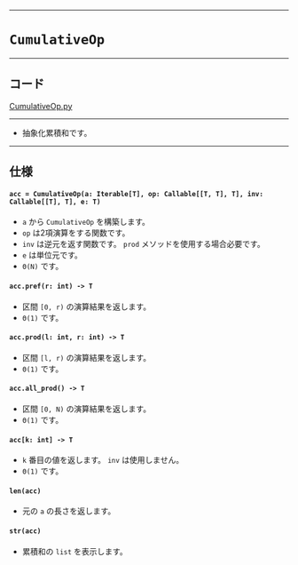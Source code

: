 _____

# `CumulativeOp`

_____

## コード

[CumulativeOp.py](https://github.com/titanium-22/Library_py/blob/main/DataStructures/CumulativeSum/CumulativeOp.py)

_____

- 抽象化累積和です。  

_____

## 仕様

#### `acc = CumulativeOp(a: Iterable[T], op: Callable[[T, T], T], inv: Callable[[T], T], e: T)`
- `a` から `CumulativeOp` を構築します。
- `op` は2項演算をする関数です。
- `inv` は逆元を返す関数です。 `prod` メソッドを使用する場合必要です。
- `e` は単位元です。
- `Θ(N)` です。

#### `acc.pref(r: int) -> T`
- 区間 `[0, r)` の演算結果を返します。
- `Θ(1)` です。

#### `acc.prod(l: int, r: int) -> T`
- 区間 `[l, r)` の演算結果を返します。
- `Θ(1)` です。

#### `acc.all_prod() -> T`
- 区間 `[0, N)` の演算結果を返します。
- `Θ(1)` です。

#### `acc[k: int] -> T`
- `k` 番目の値を返します。 `inv` は使用しません。
- `Θ(1)` です。

#### `len(acc)`
- 元の `a` の長さを返します。

#### `str(acc)`
- 累積和の `list` を表示します。
